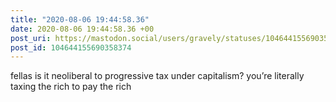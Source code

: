 ```yaml
---
title: "2020-08-06 19:44:58.36"
date: 2020-08-06 19:44:58.36 +00
post_uri: https://mastodon.social/users/gravely/statuses/104644155690358374
post_id: 104644155690358374
---
```

fellas is it neoliberal to progressive tax under capitalism? you’re literally taxing the rich to pay the rich


